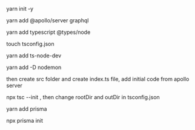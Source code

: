 yarn init -y

yarn add @apollo/server graphql

yarn add typescript @types/node

touch tsconfig.json

yarn add ts-node-dev 

yarn add -D nodemon

then create src folder and create index.ts file, add initial code from apollo server

npx tsc --init , then change rootDir and outDir in tsconfig.json

yarn add prisma

npx prisma init